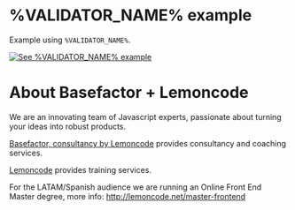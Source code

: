 # %VALIDATOR_NAME% example

Example using `%VALIDATOR_NAME%`.

[![See %VALIDATOR_NAME% example](https://codesandbox.io/static/img/play-codesandbox.svg)](https://codesandbox.io/s/github/lemoncode/%VALIDATOR_NAME%/tree/master/examples/js)

# About Basefactor + Lemoncode

We are an innovating team of Javascript experts, passionate about turning your ideas into robust products.

[Basefactor, consultancy by Lemoncode](http://www.basefactor.com) provides consultancy and coaching services.

[Lemoncode](http://lemoncode.net/services/en/#en-home) provides training services.

For the LATAM/Spanish audience we are running an Online Front End Master degree, more info: http://lemoncode.net/master-frontend
